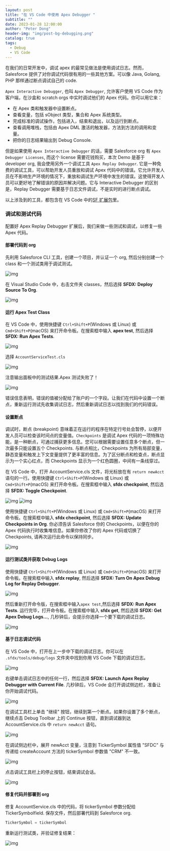 ```yaml
---
layout: post
title: "在 VS Code 中使用 Apex Debugger "
subtitle: ""
date: 2023-01-28 12:00:00
author: "Peter Dong"
header-img: "img/post-bg-debugging.png"
catalog: true
tags:
  - Debug
  - VS Code
---
```


在我们的日常开发中，调试 apex 的最常见做法是使用调试日志。然而，Salesforce 提供了对你调试代码很有用的一些其他方案。可以像 Java, Golang, PHP 那样通过断点调试自己的 code. 

`Apex Interactive Debugger`, 也叫 `Apex Debugger`, 允许客户使用 VS Code 作为客户端，在沙盒和 scratch orgs 中实时调试他们的 Apex 代码。你可以用它来：

- 在 Apex 类和触发器中设置断点。
- 查看变量，包括 sObject 类型，集合和 Apex 系统类型。
- 完成标准的调试操作，包括进入，结束和退出，以及运行到断点。
- 查看调用堆栈，包括由 Apex DML 激活的触发器，方法到方法的调用和变量。
- 把你的日志结果输出到 Debug Console.

但是如果使用 `Apex Interactive Debugger` 的话，需要 Salesforce org 有 `Apex Debugger Licenses`, 而这个 license 需要花钱购买，本次 Demo 是基于 developer org, 我会使用另外一个调试工具 `Apex Replay Debugger`. 它是一种免费的调试工具，可以帮助开发人员重放和调试 Apex 代码中的错误。它允许开发人员在不影响生产环境的情况下，重放和调试生产环境中发生的错误。这使得开发人员可以更好地了解错误的原因并解决问题。它与 Interactive Debugger 的区别是，Replay Debugger 需要基于日志文件调试，不是实时的进行断点调试。

以上涉及到的工具，都包含在 VS Code 中的[SF 扩展包](https://marketplace.visualstudio.com/items?itemName=salesforce.salesforcedx-vscode)里。

### 调试和测试代码

配置好 Apex Replay Debugger 扩展后，我们来做一些测试和调试，以修复一些 Apex 代码。

#### 部署代码到 org

先利用 Salesforce CLI 工具，创建一个项目，并认证一个 org, 然后分别创建一个 class 和一个测试类用于调试测试。

![img](/img/in-post/post-bg-apex-debug-01.png)

在 Visual Studio Code 中，右击文件夹 classes，然后选择 **SFDX: Deploy Source To Org**.

![img](/img/in-post/post-bg-apex-debug-02.png)

#### 运行 Apex Test Class

在 VS Code 中，使用快捷键 `Ctrl+Shift+P`(Windows 或 Linux) 或 `Cmd+Shift+P`(macOS) 来打开命令板。在搜索框中输入 **apex test**, 然后选择 **SFDX: Run Apex Tests**.

![img](/img/in-post/post-bg-apex-debug-03.png)

选择 `AccountServiceTest.cls`

![img](/img/in-post/post-bg-apex-debug-04.png)

注意输出面板中的测试结果.Apex 测试失败了！

![img](/img/in-post/post-bg-apex-debug-05.png)

错误信息表明，错误的值被分配给了账户的一个字段。让我们在代码中设置一个断点，重新运行测试先收集调试日志，然后重新调试日志以找到我们的代码错误。

#### 设置断点

调试时，断点 (breakpoint) 意味着正在运行的程序在特定行号处会暂停，以便开发人员可以检查该时间点的变量值。`Checkpoints` 是调试 Apex 代码的一项特殊功能，是一种断点，可通过捕获更多信息。您可以根据需要设置任意多个断点，但一次最多只能设置五个 Checkpoints. 与断点相比，Checkpoints 为所有局部变量，静态变量和触发上下文变量提供了更丰富的信息。为了区分断点和检查点，断点显示为一个实心红点，而 Checkpoints 显示为一个红色圆圈，中间有一条线穿过。

在 VS Code 中，打开 AccountService.cls 文件，将光标放在有 `return newAcct` 语句的一行。使用快捷键 `Ctrl+Shift+P`(Windows 或 Linux) 或 `Cmd+Shift+P`(macOS) 来打开命令板。在搜索框中输入 **sfdx checkpoint**, 然后选择 **SFDX: Toggle Checkpoint**.

![img](/img/in-post/post-bg-apex-debug-07.png)
![img](/img/in-post/post-bg-apex-debug-06.png)

使用快捷键 `Ctrl+Shift+P`(Windows 或 Linux) 或 `Cmd+Shift+P`(macOS) 来打开命令板。在搜索框中输入 **sfdx checkpoint**, 然后选择 **SFDX: Update Checkpoints in Org**. 你必须告诉 Salesforce 你的 Checkpoints，以便在你的 Apex 代码执行时收集堆信息。如果你修改了你的 Apex 代码或切换了 Checkpoints, 请再次运行此命令以保持同步。

![img](/img/in-post/post-bg-apex-debug-08.png)

#### 运行测试类并获取 Debug Logs

使用快捷键 `Ctrl+Shift+P`(Windows 或 Linux) 或 `Cmd+Shift+P`(macOS) 来打开命令板。在搜索框中输入 **sfdx replay**, 然后选择 **SFDX: Turn On Apex Debug Log for Replay Debugger**.

![img](/img/in-post/post-bg-apex-debug-09.png)

然后重新打开命令版，在搜索框中输入`apex test`,然后选择 **SFDX: Run Apex Tests**. 运行完毕，打开命令板。在搜索框中输入 **sfdx get**, 然后选择 **SFDX: Get Apex Debug Logs...**, 几秒钟后，会提示你选择一个要下载的调试日志。

![img](/img/in-post/post-bg-apex-debug-10.png)

#### 基于日志调试代码

在 VS Code 中，打开在上一步中下载的调试日志。你可以在 `.sfdx/tools/debug/logs` 文件夹中找到你用 VS Code 下载的调试日志。

![img](/img/in-post/post-bg-apex-debug-11.png)

右键单击调试日志中的任何一行，然后选择 **SFDX: Launch Apex Replay Debugger with Current File**. 几秒钟后，VS Code 会打开调试侧边栏，准备让你开始调试代码。

![img](/img/in-post/post-bg-apex-debug-12.png)

在调试工具栏上单击 "继续" 按钮，继续到第一个断点。如果你设置了多个断点，继续点击 Debug Toolbar 上的 Continue 按钮，直到调试器到达 AccountService.cls 中 `return newAcct` 语句。

![img](/img/in-post/post-bg-apex-debug-13.png)

在调试侧边栏中，展开 newAcct 变量，注意到 TickerSymbol 属性值 "SFDC" 与传递给 createAccount 方法的 tickerSymbol 参数值 "CRM" 不一致。

![img](/img/in-post/post-bg-apex-debug-14.png)

点击调试工具栏上的停止按钮，结束调试会话。

![img](/img/in-post/post-bg-apex-debug-15.png)

#### 修复代码并部署到 org

修复 AccountService.cls 中的代码，将 tickerSymbol 参数分配给 TickerSymbolfield. 保存文件，然后部署代码到 Salesforce org.

```java
TickerSymbol = tickerSymbol
```

重新运行测试类，并验证修复结果：

![img](/img/in-post/post-bg-apex-debug-16.png)





